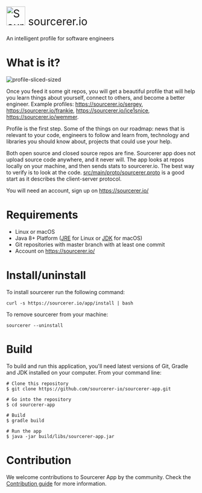 
<h1 style="font-weight:normal">
  <a href="https://sourcerer.io"><img src=https://user-images.githubusercontent.com/20287615/34189346-d426d4c2-e4ef-11e7-9da4-cc76a1ed111d.png alt="Sourcerer Logo", width=50></a>
    sourcerer.io
</h1>
  An intelligent profile for software engineers
<br>

What is it?
===========

![profile-sliced-sized](https://user-images.githubusercontent.com/20287615/34188912-b3aaf8ba-e4ed-11e7-861c-2adf13a921ac.png)
<br>

Once you feed it some git repos, you will get a beautiful profile that will help
you learn things about yourself, connect to others, and become a better
engineer. Example profiles: <https://sourcerer.io/sergey>,
<https://sourcerer.io/frankie>, <https://sourcerer.io/ice1snice>, <https://sourcerer.io/wemmer>.

Profile is the first step. Some of the things on our roadmap:
news that is relevant to your code, engineers to follow and learn from,
technology and libraries you should know about, projects
that could use your help.

Both open source and closed source repos are fine. Sourcerer app does not upload
source code anywhere, and it never will. The app looks at repos locally on your
machine, and then sends stats to sourcerer.io. The best way to verify is to
look at the code. [src/main/proto/sourcerer.proto](https://github.com/sourcerer-io/sourcerer-app/blob/develop/src/main/proto/sourcerer.proto)
is a good start as it describes the client-server protocol.

You will need an account, sign up on <https://sourcerer.io/>

Requirements
============

* Linux or macOS
* Java 8+ Platform ([JRE](http://www.oracle.com/technetwork/java/javase/downloads/jre8-downloads-2133155.html) for Linux or [JDK](http://www.oracle.com/technetwork/java/javase/downloads/jdk8-downloads-2133151.html) for macOS)
* Git repositories with master branch with at least one commit
* Account on <https://sourcerer.io/>

Install/uninstall
=================

To install sourcerer run the following command:

```
curl -s https://sourcerer.io/app/install | bash
```

To remove sourcerer from your machine:

```
sourcerer --uninstall
```

Build
=====

To build and run this application, you'll need latest versions of Git, Gradle and JDK installed on your computer. From your command line:

```
# Clone this repository
$ git clone https://github.com/sourcerer-io/sourcerer-app.git

# Go into the repository
$ cd sourcerer-app

# Build
$ gradle build

# Run the app
$ java -jar build/libs/sourcerer-app.jar
```

Contribution
============

We welcome contributions to Sourcerer App by the community. Check the [Contribution guide](https://github.com/sourcerer-io/sourcerer-app/blob/master/CONTRIBUTING.md) for more information.
